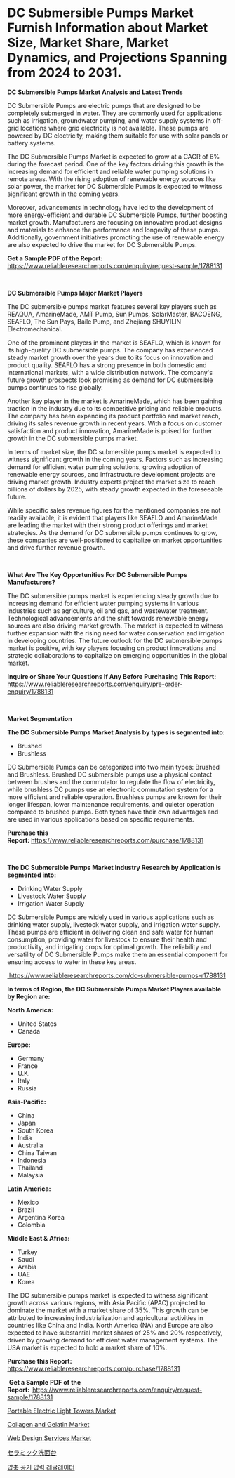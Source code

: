 <p><h1>DC Submersible Pumps Market Furnish Information about Market Size, Market Share, Market Dynamics, and Projections Spanning from 2024 to 2031.</h1></p><p><strong>DC Submersible Pumps Market Analysis and Latest Trends</strong></p>
<p><p>DC Submersible Pumps are electric pumps that are designed to be completely submerged in water. They are commonly used for applications such as irrigation, groundwater pumping, and water supply systems in off-grid locations where grid electricity is not available. These pumps are powered by DC electricity, making them suitable for use with solar panels or battery systems.</p><p>The DC Submersible Pumps Market is expected to grow at a CAGR of 6% during the forecast period. One of the key factors driving this growth is the increasing demand for efficient and reliable water pumping solutions in remote areas. With the rising adoption of renewable energy sources like solar power, the market for DC Submersible Pumps is expected to witness significant growth in the coming years.</p><p>Moreover, advancements in technology have led to the development of more energy-efficient and durable DC Submersible Pumps, further boosting market growth. Manufacturers are focusing on innovative product designs and materials to enhance the performance and longevity of these pumps. Additionally, government initiatives promoting the use of renewable energy are also expected to drive the market for DC Submersible Pumps.</p></p>
<p><strong>Get a Sample PDF of the Report:&nbsp;</strong> <a href="https://www.reliableresearchreports.com/enquiry/request-sample/1788131">https://www.reliableresearchreports.com/enquiry/request-sample/1788131</a></p>
<p>&nbsp;</p>
<p><strong>DC Submersible Pumps Major Market Players</strong></p>
<p><p>The DC submersible pumps market features several key players such as REAQUA, AmarineMade, AMT Pump, Sun Pumps, SolarMaster, BACOENG, SEAFLO, The Sun Pays, Baile Pump, and Zhejiang SHUYILIN Electromechanical.</p><p>One of the prominent players in the market is SEAFLO, which is known for its high-quality DC submersible pumps. The company has experienced steady market growth over the years due to its focus on innovation and product quality. SEAFLO has a strong presence in both domestic and international markets, with a wide distribution network. The company's future growth prospects look promising as demand for DC submersible pumps continues to rise globally.</p><p>Another key player in the market is AmarineMade, which has been gaining traction in the industry due to its competitive pricing and reliable products. The company has been expanding its product portfolio and market reach, driving its sales revenue growth in recent years. With a focus on customer satisfaction and product innovation, AmarineMade is poised for further growth in the DC submersible pumps market.</p><p>In terms of market size, the DC submersible pumps market is expected to witness significant growth in the coming years. Factors such as increasing demand for efficient water pumping solutions, growing adoption of renewable energy sources, and infrastructure development projects are driving market growth. Industry experts project the market size to reach billions of dollars by 2025, with steady growth expected in the foreseeable future.</p><p>While specific sales revenue figures for the mentioned companies are not readily available, it is evident that players like SEAFLO and AmarineMade are leading the market with their strong product offerings and market strategies. As the demand for DC submersible pumps continues to grow, these companies are well-positioned to capitalize on market opportunities and drive further revenue growth.</p></p>
<p>&nbsp;</p>
<p><strong>What Are The Key Opportunities For DC Submersible Pumps Manufacturers?</strong></p>
<p><p>The DC submersible pumps market is experiencing steady growth due to increasing demand for efficient water pumping systems in various industries such as agriculture, oil and gas, and wastewater treatment. Technological advancements and the shift towards renewable energy sources are also driving market growth. The market is expected to witness further expansion with the rising need for water conservation and irrigation in developing countries. The future outlook for the DC submersible pumps market is positive, with key players focusing on product innovations and strategic collaborations to capitalize on emerging opportunities in the global market.</p></p>
<p><strong>Inquire or Share Your Questions If Any Before Purchasing This Report:</strong> <a href="https://www.reliableresearchreports.com/enquiry/pre-order-enquiry/1788131">https://www.reliableresearchreports.com/enquiry/pre-order-enquiry/1788131</a></p>
<p>&nbsp;</p>
<p><strong>Market Segmentation</strong></p>
<p><strong>The DC Submersible Pumps Market Analysis by types is segmented into:</strong></p>
<p><ul><li>Brushed</li><li>Brushless</li></ul></p>
<p><p>DC Submersible Pumps can be categorized into two main types: Brushed and Brushless. Brushed DC submersible pumps use a physical contact between brushes and the commutator to regulate the flow of electricity, while brushless DC pumps use an electronic commutation system for a more efficient and reliable operation. Brushless pumps are known for their longer lifespan, lower maintenance requirements, and quieter operation compared to brushed pumps. Both types have their own advantages and are used in various applications based on specific requirements.</p></p>
<p><strong>Purchase this Report:&nbsp;</strong><a href="https://www.reliableresearchreports.com/purchase/1788131">https://www.reliableresearchreports.com/purchase/1788131</a></p>
<p>&nbsp;</p>
<p><strong>The DC Submersible Pumps Market Industry Research by Application is segmented into:</strong></p>
<p><ul><li>Drinking Water Supply</li><li>Livestock Water Supply</li><li>Irrigation Water Supply</li></ul></p>
<p><p>DC Submersible Pumps are widely used in various applications such as drinking water supply, livestock water supply, and irrigation water supply. These pumps are efficient in delivering clean and safe water for human consumption, providing water for livestock to ensure their health and productivity, and irrigating crops for optimal growth. The reliability and versatility of DC Submersible Pumps make them an essential component for ensuring access to water in these key areas.</p></p>
<p><a href="https://www.reliableresearchreports.com/dc-submersible-pumps-r1788131">&nbsp;https://www.reliableresearchreports.com/dc-submersible-pumps-r1788131</a></p>
<p><strong>In terms of Region, the DC Submersible Pumps Market Players available by Region are:</strong></p>
<p>
    <p> <strong> North America: </strong>
        <ul>
            <li>United States</li>
            <li>Canada</li>
        </ul>
        </p> 
    <p> <strong> Europe: </strong>
        <ul>
            <li>Germany</li>
            <li>France</li>
            <li>U.K.</li>
            <li>Italy</li>
            <li>Russia</li>
        </ul>
        </p> 
    <p> <strong> Asia-Pacific: </strong>
        <ul>
            <li>China</li>
            <li>Japan</li>
            <li>South Korea</li>
            <li>India</li>
            <li>Australia</li>
            <li>China Taiwan</li>
            <li>Indonesia</li>
            <li>Thailand</li>
            <li>Malaysia</li>
        </ul>
        </p> 
    <p> <strong> Latin America: </strong>
        <ul>
            <li>Mexico</li>
            <li>Brazil</li>
            <li>Argentina Korea</li>
            <li>Colombia</li>
        </ul>
        </p> 
    <p> <strong> Middle East & Africa: </strong>
        <ul>
            <li>Turkey</li>
            <li>Saudi</li>
            <li>Arabia</li>
            <li>UAE</li>
            <li>Korea</li>
        </ul>
    </p>
    </p>
<p><p>The DC submersible pumps market is expected to witness significant growth across various regions, with Asia Pacific (APAC) projected to dominate the market with a market share of 35%. This growth can be attributed to increasing industrialization and agricultural activities in countries like China and India. North America (NA) and Europe are also expected to have substantial market shares of 25% and 20% respectively, driven by growing demand for efficient water management systems. The USA market is expected to hold a market share of 10%.</p></p>
<p><strong>Purchase this Report: </strong><a href="https://www.reliableresearchreports.com/purchase/1788131">https://www.reliableresearchreports.com/purchase/1788131</a></p>
<p>&nbsp;<strong>Get a Sample PDF of the Report:&nbsp;&nbsp;</strong><a href="https://www.reliableresearchreports.com/enquiry/request-sample/1788131">https://www.reliableresearchreports.com/enquiry/request-sample/1788131</a></p>
<p><strong></strong></p>
<p><p><a href="https://github.com/Sherrillcrooksxa8i18ucf2m/Market-Research-Report-List-2/blob/main/portable-electric-light-towers-market.md">Portable Electric Light Towers Market</a></p><p><a href="https://issuu.com/reportprime-2/docs/collagen-and-gelatin-market-size-2030.pptx">Collagen and Gelatin Market</a></p><p><a href="https://picayune-night-cbd.notion.site/Web-Design-Services-Market-Share-Evolution-and-Market-Growth-Trends-2024-2031-318546479c5941a69bf16995b56ed653">Web Design Services Market</a></p><p><a href="https://github.com/hwbcz413288296/Market-Research-Report-List-1/blob/main/433410835987.md">セラミック洗面台</a></p><p><a href="https://github.com/fredrickeglers/Market-Research-Report-List-1/blob/main/299488433043.md">압축 공기 압력 레귤레이터</a></p></p>
